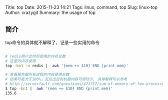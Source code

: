 Title: top
Date: 2015-11-23 14:21
Tags: linux, command, top
Slug: linux-top
Author: crazygit
Summary: the usage of top




## 简介

top命令的具体就不解释了，记录一些实用的命令

```bash

# redis用户此时所使用的内存总数
# 这里的内存使用
top -bn1 -u redis |  awk '{mem += $10} END {print mem}'

# 查看服务器所有进程的内容使用总数
# 结果可能大于100%，反应出目前机器内容可用较少, 具体解释可以参考
# http://serverfault.com/questions/471757/sum-of-memory-of-few-processes-in-top-is-greater-than-100
$ top -bn1 |  awk '{mem += $10} END {print mem}'
135.6


```

